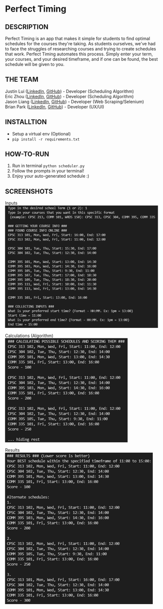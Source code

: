 # Perfect Timing

## DESCRIPTION

Perfect Timing is an app that makes it simple for students to find optimal schedules for the courses they're taking. As students ourselves, we've had to face the struggles of researching courses and trying to create schedules that work. Perfect Timing automates this process. Simply enter your term, your courses, and your desired timeframe, and if one can be found, the best schedule will be given to you.

## THE TEAM
Justin Lui ([LinkedIn](https://www.linkedin.com/in/jlui17), [GitHub](https://www.github.com/jlui17)) - Developer (Scheduling Algorithm)  
Eric Zhou ([LinkedIn](https://www.linkedin.com/in/eric-zhou-050811196/), [GitHub](https://www.github.com/ezhou84)) - Developer (Scheduling Algorithm)  
Jason Liang ([LinkedIn](www.linkedin.com/in/liang-xiao-feng), [GitHub](https://www.github.com/jsr000)) - Developer (Web Scraping/Selenium)  
Brian Park ([LinkedIn](https://www.linkedin.com/in/brian-park-b794aa1b7/), [GitHub](https://github.com/MacTestRun)) - Developer (UX/UI)  

## INSTALLTION
- Setup a virtual env (Optional)
- `pip install -r requirements.txt`

## HOW-TO-RUN
1. Run in terminal `python scheduler.py`
2. Follow the prompts in your terminal!
3. Enjoy your auto-generated schedule :)

## SCREENSHOTS
Inputs
![inputs.png](./images/inputs.png)

Calculations (Algorithm)
![calculations.png](images/calculations.png)

Results
![results.png](images/results.png)